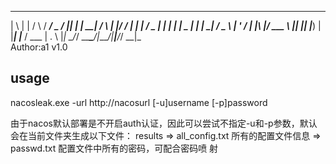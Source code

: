   _   _    _    ____ ___  ____  _     _____    _    _  __
 | \ | |  / \  / ___/ _ \/ ___|| |   | ____|  / \  | |/ /
 |  \| | / _ \| |  | | | \___ \| |   |  _|   / _ \ | ' / 
 | |\  |/ ___ \ |__| |_| |___) | |___| |___ / ___ \| . \ 
 |_| \_/_/   \_\____\___/|____/|_____|_____/_/   \_\_|\_\
                                         Author:a1  v1.0 

## usage
nacosleak.exe -url http://nacosurl [-u]username [-p]password

由于nacos默认部署是不开启auth认证，因此可以尝试不指定-u和-p参数，默认会在当前文件夹生成以下文件：
results => all_config.txt  所有的配置文件信息
        => passwd.txt      配置文件中所有的密码，可配合密码喷 射